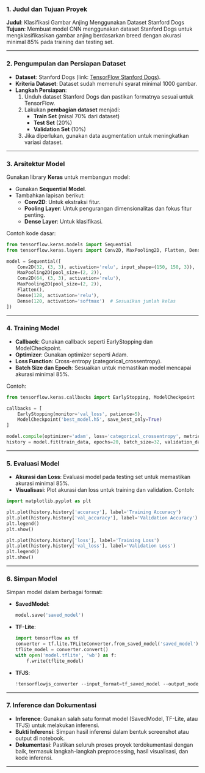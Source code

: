 ### 1. **Judul dan Tujuan Proyek**
**Judul**: Klasifikasi Gambar Anjing Menggunakan Dataset Stanford Dogs  
**Tujuan**: Membuat model CNN menggunakan dataset Stanford Dogs untuk mengklasifikasikan gambar anjing berdasarkan breed dengan akurasi minimal 85% pada training dan testing set.

---

### 2. **Pengumpulan dan Persiapan Dataset**
- **Dataset**: Stanford Dogs (link: [TensorFlow Stanford Dogs](https://www.tensorflow.org/datasets/catalog/stanford_dogs)).
- **Kriteria Dataset**: Dataset sudah memenuhi syarat minimal 1000 gambar.
- **Langkah Persiapan**:
  1. Unduh dataset Stanford Dogs dan pastikan formatnya sesuai untuk TensorFlow.
  2. Lakukan **pembagian dataset** menjadi:
     - **Train Set** (misal 70% dari dataset)
     - **Test Set** (20%)
     - **Validation Set** (10%)
  3. Jika diperlukan, gunakan data augmentation untuk meningkatkan variasi dataset.

---

### 3. **Arsitektur Model**
Gunakan library **Keras** untuk membangun model:
- Gunakan **Sequential Model**.
- Tambahkan lapisan berikut:
  - **Conv2D**: Untuk ekstraksi fitur.
  - **Pooling Layer**: Untuk pengurangan dimensionalitas dan fokus fitur penting.
  - **Dense Layer**: Untuk klasifikasi.

Contoh kode dasar:
```python
from tensorflow.keras.models import Sequential
from tensorflow.keras.layers import Conv2D, MaxPooling2D, Flatten, Dense

model = Sequential([
    Conv2D(32, (3, 3), activation='relu', input_shape=(150, 150, 3)),
    MaxPooling2D(pool_size=(2, 2)),
    Conv2D(64, (3, 3), activation='relu'),
    MaxPooling2D(pool_size=(2, 2)),
    Flatten(),
    Dense(128, activation='relu'),
    Dense(120, activation='softmax')  # Sesuaikan jumlah kelas
])
```

---

### 4. **Training Model**
- **Callback**: Gunakan callback seperti EarlyStopping dan ModelCheckpoint.
- **Optimizer**: Gunakan optimizer seperti Adam.
- **Loss Function**: Cross-entropy (categorical_crossentropy).
- **Batch Size dan Epoch**: Sesuaikan untuk memastikan model mencapai akurasi minimal 85%.

Contoh:
```python
from tensorflow.keras.callbacks import EarlyStopping, ModelCheckpoint

callbacks = [
    EarlyStopping(monitor='val_loss', patience=5),
    ModelCheckpoint('best_model.h5', save_best_only=True)
]

model.compile(optimizer='adam', loss='categorical_crossentropy', metrics=['accuracy'])
history = model.fit(train_data, epochs=20, batch_size=32, validation_data=val_data, callbacks=callbacks)
```

---

### 5. **Evaluasi Model**
- **Akurasi dan Loss**: Evaluasi model pada testing set untuk memastikan akurasi minimal 85%.
- **Visualisasi**: Plot akurasi dan loss untuk training dan validation.
Contoh:
```python
import matplotlib.pyplot as plt

plt.plot(history.history['accuracy'], label='Training Accuracy')
plt.plot(history.history['val_accuracy'], label='Validation Accuracy')
plt.legend()
plt.show()

plt.plot(history.history['loss'], label='Training Loss')
plt.plot(history.history['val_loss'], label='Validation Loss')
plt.legend()
plt.show()
```

---

### 6. **Simpan Model**
Simpan model dalam berbagai format:
- **SavedModel**:
  ```python
  model.save('saved_model')
  ```
- **TF-Lite**:
  ```python
  import tensorflow as tf
  converter = tf.lite.TFLiteConverter.from_saved_model('saved_model')
  tflite_model = converter.convert()
  with open('model.tflite', 'wb') as f:
      f.write(tflite_model)
  ```
- **TFJS**:
  ```python
  !tensorflowjs_converter --input_format=tf_saved_model --output_node_names='output_node' saved_model tfjs_model
  ```

---

### 7. **Inference dan Dokumentasi**
- **Inference**: Gunakan salah satu format model (SavedModel, TF-Lite, atau TFJS) untuk melakukan inferensi.
- **Bukti Inferensi**: Simpan hasil inferensi dalam bentuk screenshot atau output di notebook.
- **Dokumentasi**: Pastikan seluruh proses proyek terdokumentasi dengan baik, termasuk langkah-langkah preprocessing, hasil visualisasi, dan kode inferensi.

---
